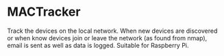 # MACTracker
Track the devices on the local network. When new devices are discovered or when know devices join or leave the network (as found from nmap), email is sent as well as data is logged. Suitable for Raspberry Pi.
